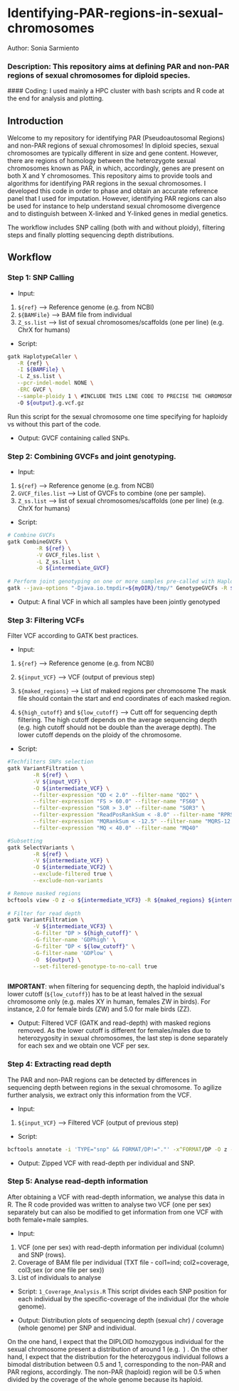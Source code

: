 # Identifying-PAR-regions-in-sexual-chromosomes

Author: Sonia Sarmiento

### Description: This repository aims at defining PAR and non-PAR regions of sexual chromosomes for diploid species. 

#### Coding: I used mainly a HPC cluster with bash scripts and R code at the end for analysis and plotting.

## Introduction
Welcome to my repository for identifying PAR (Pseudoautosomal Regions) and non-PAR regions of sexual chromosomes!
In diploid species, sexual chromosomes are typically different in size and gene content. However, there are regions of homology between the heterozygote sexual chromosomes known as PAR, in which, accordingly, genes are present on both X and Y chromosomes. This repository aims to provide tools and algorithms for identifying PAR regions in the sexual chromosomes. I developed this code in order to phase and obtain an accurate reference panel that I used for imputation. However, identifying PAR regions can also be used for instance to help understand sexual chromosome divergence and to distinguish between X-linked and Y-linked genes in medial genetics. 

The workflow includes SNP calling (both with and without ploidy), filtering steps and finally plotting sequencing depth distributions. 

## Workflow

### Step 1: SNP Calling
* Input: 
1) ```${ref}```  --> Reference genome (e.g. from NCBI)
2) ```${BAMFile}```  --> BAM file from individual
3) ```Z_ss.list``` --> list of sexual chromosomes/scaffolds (one per line) (e.g. ChrX for humans)

* Script: 
```bash
gatk HaplotypeCaller \
   -R {ref} \
   -I ${BAMFile} \
   -L Z_ss.list \
   --pcr-indel-model NONE \
   -ERC GVCF \
   --sample-ploidy 1 \ #INCLUDE THIS LINE CODE TO PRECISE THE CHROMOSOME IS HAPLOID. 
   -O ${output}.g.vcf.gz 
```
Run this script for the sexual chromosome one time specifying for haploidy vs without this part of the code. 

* Output: GVCF containing called SNPs.

### Step 2: Combining GVCFs and joint genotyping.
* Input: 
1) ```${ref}```  --> Reference genome (e.g. from NCBI)
2) ```GVCF_files.list```  --> List of GVCFs to combine (one per sample).
3) ```Z_ss.list``` --> list of sexual chromosomes/scaffolds (one per line) (e.g. ChrX for humans)

* Script:
```bash
# Combine GVCFs
gatk CombineGVCFs \
         -R ${ref} \
         -V GVCF_files.list \
         -L Z_ss.list \
         -O ${intermediate_GVCF}
  
# Perform joint genotyping on one or more samples pre-called with HaplotypeCaller
gatk --java-options "-Djava.io.tmpdir=${myDIR}/tmp/" GenotypeGVCFs -R ${ref} -V ${intermediate_file} -O ${output} --tmp-dir ${myDIR}/tmp/

````
* Output: A final VCF in which all samples have been jointly genotyped


### Step 3: Filtering VCFs
Filter VCF according to GATK best practices.
* Input:
1) ```${ref}```  --> Reference genome (e.g. from NCBI)
2) ```${input_VCF}```  --> VCF (output of previous step)
3) ```${maked_regions}``` --> List of maked regions per chromosome
The mask file should contain the start and end coordinates of each masked region. 

4) ```${high_cutoff}``` and ```${low_cutoff}``` --> Cutt off for sequencing depth filtering. The high cutoff depends on the average sequencing depth (e.g. high cutoff should not be double than the average depth). The lower cutoff depends on the ploidy of the chromosome. 

* Script:
```bash
#Techfilters SNPs selection
gatk VariantFiltration \
     	-R ${ref} \
     	-V ${input_VCF} \
     	-O ${intermediate_VCF} \
     	--filter-expression "QD < 2.0" --filter-name "QD2" \
     	--filter-expression "FS > 60.0" --filter-name "FS60" \
     	--filter-expression "SOR > 3.0" --filter-name "SOR3" \
     	--filter-expression "ReadPosRankSum < -8.0" --filter-name "RPRS-8" \
     	--filter-expression "MQRankSum < -12.5" --filter-name "MQRS-12.5" \
     	--filter-expression "MQ < 40.0" --filter-name "MQ40"

#Subsetting
gatk SelectVariants \
     	-R ${ref} \
     	-V ${intermediate_VCF} \
     	-O ${intermediate_VCF2} \
     	--exclude-filtered true \
     	--exclude-non-variants

# Remove masked regions
bcftools view -O z -o ${intermediate_VCF3} -R ${maked_regions} ${intermediate_VCF2}
	
# Filter for read depth
gatk VariantFiltration \
        -V ${intermediate_VCF3} \
        -G-filter "DP > ${high_cutoff}" \
        -G-filter-name 'GDPhigh' \
        -G-filter "DP < ${low_cutoff}" \
        -G-filter-name 'GDPlow' \
        -O  ${output} \
        --set-filtered-genotype-to-no-call true
   
`````
**IMPORTANT**: when filtering for sequencing depth, the haploid individual's lower cutoff (```${low_cutoff}```) has to be at least halved in the sexual chromosome only (e.g. males XY in human, females ZW in birds). For instance, 2.0 for female birds (ZW) and 5.0 for male birds (ZZ). 

* Output: Filtered VCF (GATK and read-depth) with masked regions removed. As the lower cutoff is different for females/males due to heterozygosity in sexual chromosomes, the last step is done separately for each sex and we obtain one VCF per sex. 


### Step 4: Extracting read depth
The PAR and non-PAR regions can be detected by differences in sequencing depth between regions in the sexual chromosome. To agilize further analysis, we extract only this information from the VCF. 
* Input:
1) ```${input_VCF}```  --> Filtered VCF (output of previous step)

* Script:
```bash
bcftools annotate -i 'TYPE="snp" && FORMAT/DP!="."' -x^FORMAT/DP -O z -o ${output} ${input_VCF} 
````
* Output: Zipped VCF with read-depth per individual and SNP.

### Step 5: Analyse read-depth information
After obtaining a VCF with read-depth information, we analyse this data in R. The R code provided was written to analyse two VCF (one per sex) separately but can also be modified to get information from one VCF with both female+male samples. 
* Input:
1) VCF (one per sex) with read-depth information per individual (column) and SNP (rows).
2) Coverage of BAM file per individual (TXT file - col1=ind; col2=coverage, col3;sex (or one file per sex))
3) List of individuals to analyse

* Script: ```1_Coverage_Analysis.R```
This script divides each SNP position for each individual by the specific-coverage of the individual (for the whole genome). 

* Output: Distribution plots of sequencing depth (sexual chr) / coverage (whole genome) per SNP and individual.

On the one hand, I expect that the DIPLOID homozygous individual for the sexual chromosome present a distribution of around 1 (e.g.``` ```) . On the other hand, I expect that the distribution for the heterozygous individual follows a bimodal distribution between 0.5 and 1, corresponding to the non-PAR and PAR regions, accordingly. The non-PAR (haploid) region will be 0.5 when divided by the coverage of the whole genome because its haploid. 


